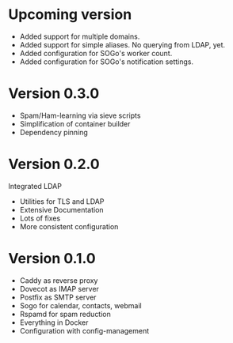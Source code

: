 Upcoming version
================

- Added support for multiple domains.
- Added support for simple aliases. No querying from LDAP, yet.
- Added configuration for SOGo's worker count.
- Added configuration for SOGo's notification settings.


Version 0.3.0
=============

- Spam/Ham-learning via sieve scripts
- Simplification of container builder
- Dependency pinning


Version 0.2.0
=============

Integrated LDAP
- Utilities for TLS and LDAP
- Extensive Documentation
- Lots of fixes
- More consistent configuration


Version 0.1.0
=============

- Caddy as reverse proxy
- Dovecot as IMAP server
- Postfix as SMTP server
- Sogo for calendar, contacts, webmail
- Rspamd for spam reduction
- Everything in Docker
- Configuration with config-management

